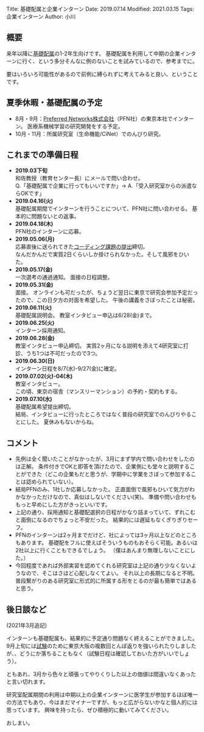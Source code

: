 Title: 基礎配属と企業インターン
Date: 2019.07.14
Modified: 2021.03.15
Tags: 企業インターン
Author: 小川

## 概要
来年以降に[基礎配属](http://www.edu.med.osaka-u.ac.jp/assignment/)の1-2年生向けです。
基礎配属を利用して中期の企業インターンに行く、という多分そんなに例のないことを試みているので、参考までに。

要はいろいろ可能性があるので前例に縛られずに考えてみると良い、ということです。

## 夏季休暇・基礎配属の予定
- 8月・9月：[Preferred Networks株式会社](https://www.preferred.jp)（PFN社）の東京本社でインターン。
医療系機械学習の研究開発をする予定。
- 10月・11月：所属研究室（生命機能/CiNet）でのんびり研究。

## これまでの準備日程
- **2019.03下旬**  
和佐教授（教育センター長）にメールで問い合わせ。  
Q.「基礎配属で企業に行ってもいいですか」→ A.「受入研究室からの派遣ならOKです」
- **2019.04.16(火)**  
基礎配属期間でインターンを行うことについて、PFN社に問い合わせる。
基本的に問題ないとの返事。
- **2019.04.18(木)**  
PFN社のインターンに応募。
- **2019.05.06(月)**  
応募直後に送られてきた[コーディング課題の提出]({filename}./GNNfrom0.md)締切。  
なんだかんだで実質2日くらいしか掛けられなかった。そして風邪をひいた。
- **2019.05.17(金)**  
一次選考の通過通知。
面接の日程調整。
- **2019.05.31(金)**  
面接。
オンラインも可だったが、ちょうど翌日に東京で研究会参加予定だったので、この日夕方の対面を希望した。
午後の講義をさぼったことは秘密。
- **2019.06.11(火)**  
基礎配属説明会。
教室インタビュー申込は6/28(金)まで。
- **2019.06.25(火)**  
インターン採用通知。
- **2019.06.28(金)**  
教室インタビュー申込締切。
実質2ヶ月になる説明を添えて4研究室に打診、うち1つは不可だったので3つ。
- **2019.06.30(日)**  
インターン日程を8/7(水)-9/27(金)に確定。
- **2019.07.02(火)-04(木)**  
教室インタビュー。  
この頃、東京の宿舎（マンスリーマンション）の予約・契約もする。
- **2019.07.10(水)**  
基礎配属希望提出締切。  
結局、インタビューに行ったところではなく普段の研究室でのんびりやることにした。
夏休みもないからね。

## コメント
- 先例は全く聞いたことがなかったが、3月にまず学内で問い合わせをしたのは正解。
条件付きでOKと即答を頂けたので、企業側にも堂々と説明することができた（どこの企業もだと思うが、学期中に学業をさぼって参加することは認められていない）。
- 結局PFNのみ、1社しか応募しなかった。
正直面倒で風邪もひいて気力がわかなかっただけなので、真似はしないでください(笑)。
準備や問い合わせももっと早めにした方がきっといいです。
- 上記の通り、採用通知と基礎配選択の日程がかなり詰まっていて、ずれこむと面倒になるのでちょっと不安だった。
結果的には遅延もなくぎりぎりセーフ。
- PFNのインターンは2ヶ月までだけど、社によっては3ヶ月以上などのところもあります。
基礎配をフルに使えばそういうものもおそらく可能。あるいは2社以上に行くこともできるでしょう。
（僕はあんまり無理しないことにした。）
- 今回程度であれば外部実習を認めてくれる研究室は上記の通り少なくないようなので、そこはさほど心配しなくてよい。
それ以上の長期になると不明。
普段繋がりのある研究室に形式的に所属する形をとるのが最も簡単ではあると思う。

## 後日談など
(2021年3月追記)

インターンも基礎配属も、結果的に予定通り問題なく終えることができました。
9月上旬には[試験]({filename}./exam_vs_python.md)のために東京大阪の複数回とんぼ返りを強いられたりしましたが、、どうにか落ちることもなく（試験日程は確認しておいた方がいいでしょう）。

ともあれ、3月から色々と頑張ってやりくりした以上の価値は間違いなくあったと言い切れます。

研究室配属期間の利用は中期以上の企業インターンに医学生が参加するほぼ唯一の方法でもあり、今はまだマイナーですが、もっと広がらないかなと個人的には思っています。
興味を持ったら、ぜひ積極的に動いてみてください。

おしまい。
